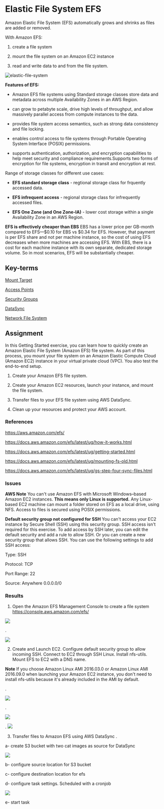 # Elastic File System EFS
Amazon Elastic File System (EFS) automatically grows and shrinks as files are added or removed.

With Amazon EFS:
1) create a file system

2) mount the file system on an Amazon EC2 instance

3)  read and write data to and from the file system.

![elastic-file-system](../00_includes/wk04/elastic-file-system-features.png)


**Features of EFS:**

* Amazon EFS file systems using Standard storage classes store data and metadata across multiple Availability Zones in an AWS Region. 

* can grow to petabyte scale, drive high levels of throughput, and allow massively parallel access from compute instances to the data.

* provides file system access semantics, such as strong data consistency and file locking. 

* enables control access to file systems through Portable Operating System Interface (POSIX) permissions. 

* supports authentication, authorization, and encryption capabilities to help meet security and compliance requirements.Supports two forms of encryption for file systems, encryption in transit and encryption at rest. 

Range of storage classes for different use cases:

* **EFS standard storage class** - regtional storage class for frquently accessed data.
* **EFS infrequent access** - regional storage class for infrequently accessed files.

* **EFS One Zone (and One Zone-IA)** - lower cost storage within a single Availability Zone in an AWS Region.

**EFS is effectively cheaper than EBS**
EBS has a lower price per GB-month compared to EFS—$0.10 for EBS vs $0.34 for EFS. However, that payment is per EFS share and not per machine instance, so the cost of using EFS decreases when more machines are accessing EFS. With EBS, there is a cost for each machine instance with its own separate, dedicated storage volume. So in most scenarios, EFS will be substantially cheaper.


## Key-terms
[Mount Target](../beschrijvingen/aws-cloud-glossary.md#mount-target)

[Access Points](../beschrijvingen/aws-cloud-glossary.md#access-points)

[Security Groups](../beschrijvingen/aws-cloud-glossary.md#security-groups)

[DataSync](../beschrijvingen/aws-cloud-glossary.md#datasync)

[Network File System](../beschrijvingen/general-glossary.md#network-file-system)



## Assignment

In this Getting Started exercise, you can learn how to quickly create an Amazon Elastic File System (Amazon EFS) file system. As part of this process, you mount your file system on an Amazon Elastic Compute Cloud (Amazon EC2) instance in your virtual private cloud (VPC). You also test the end-to-end setup.

1) Create your Amazon EFS file system.

2) Create your Amazon EC2 resources, launch your instance, and mount the file system.

3) Transfer files to your EFS file system using AWS DataSync.

4) Clean up your resources and protect your AWS account.

### References
https://aws.amazon.com/efs/

https://docs.aws.amazon.com/efs/latest/ug/how-it-works.html

https://docs.aws.amazon.com/efs/latest/ug/getting-started.html

https://docs.aws.amazon.com/efs/latest/ug/mounting-fs-old.html

https://docs.aws.amazon.com/efs/latest/ug/gs-step-four-sync-files.html

### Issues
**AWS Note**
You can't use Amazon EFS with Microsoft Windows–based Amazon EC2 instances. 
**This means only Linux is supported.** Any Linux-based EC2 machine can mount a folder stored on EFS as a local drive, using NFS. Access to files is secured using POSIX permissions. 

**Default security group not configured for SSH**
You can't access your EC2 instance by Secure Shell (SSH) using this security group. SSH access isn't required for this exercise. To add access by SSH later, you can edit the default security and add a rule to allow SSH. Or you can create a new security group that allows SSH. You can use the following settings to add SSH access:

Type: SSH

Protocol: TCP

Port Range: 22

Source: Anywhere 0.0.0.0/0

### Results

1) Open the Amazon EFS Management Console to create a file system 
https://console.aws.amazon.com/efs/

![](../00_includes/wk04/efs-created.png)

.

![](../00_includes/wk04/ex-features-created-efs.png)


2) Create and Launch EC2. Configure default security group to allow incoming SSH. Connect to EC2 through SSH Linux. Install nfs-utils. Mount EFS to EC2 with a DNS name.

**Note**
If you choose Amazon Linux AMI 2016.03.0 or Amazon Linux AMI 2016.09.0 when launching your Amazon EC2 instance, you don't need to install nfs-utils because it's already included in the AMI by default.

.

![](../00_includes/wk04/efs-mount-securitygrp-config.png)

.

![](../00_includes/wk04/efs-mounted-ec2.png)

.
![](../00_includes/wk04/efs-mounted-test-file.png)

3) Transfer files to Amazon EFS using AWS DataSync
.

a- create S3 bucket with two cat images as source for DataSync

![](../00_includes/wk04/efs-created-s3-source.png)


b- configure source location for S3 bucket

c- configure destination location for efs

d- configure task settings. Scheduled with a cronjob

![](../00_includes/wk04/efs-cronjob-datasync.png)


e- start task






